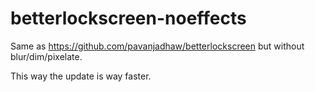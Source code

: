 # betterlockscreen-noeffects

Same as https://github.com/pavanjadhaw/betterlockscreen but without blur/dim/pixelate.

This way the update is way faster.
